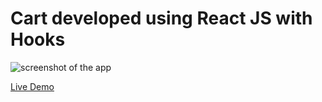 # Cart developed using React JS with Hooks

![screenshot of the app](https://raw.githubusercontent.com/praveenorugantitech/praveenorugantitech-reactjs-projects/master/praveenorugantitech-cart/src/images/screenshot.PNG "Cart")


[Live Demo](https://praveenorugantitech-cart.firebaseapp.com/)




